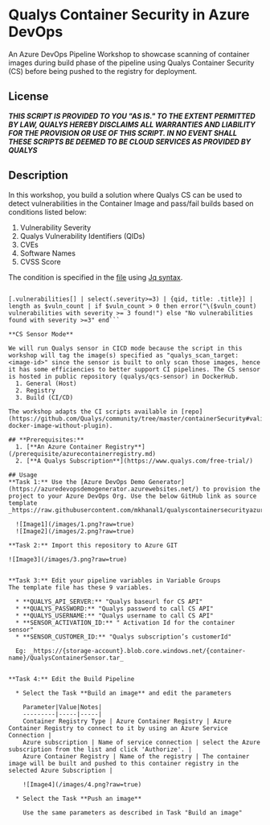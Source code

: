 # Qualys Container Security in Azure DevOps
An Azure DevOps Pipeline Workshop to showcase scanning of container images during build phase of the pipeline using Qualys Container Security (CS) before being pushed to the registry for deployment.

## License
_**THIS SCRIPT IS PROVIDED TO YOU "AS IS."  TO THE EXTENT PERMITTED BY LAW, QUALYS HEREBY DISCLAIMS ALL WARRANTIES AND LIABILITY FOR THE PROVISION OR USE OF THIS SCRIPT.  IN NO EVENT SHALL THESE SCRIPTS BE DEEMED TO BE CLOUD SERVICES AS PROVIDED BY QUALYS**_

## Description
In this workshop, you build a solution where Qualys CS can be used to detect vulnerabilities in the Container Image and pass/fail builds based on conditions listed below:
  1. Vulnerability Severity
  2. Qualys Vulnerability Identifiers (QIDs)
  3. CVEs
  4. Software Names
  5. CVSS Score

The condition is specified in the [file](/jq_filter.txt) using [Jq syntax](https://stedolan.github.io/jq/manual/).

```**_An example_**

[.vulnerabilities[] | select(.severity>=3) | {qid, title: .title}] | length as $vuln_count | if $vuln_count > 0 then error("\($vuln_count) vulnerabilities with severity >= 3 found!") else "No vulnerabilities found with severity >=3" end```

**CS Sensor Mode**

We will run Qualys sensor in CICD mode because the script in this workshop will tag the image(s) specified as "qualys_scan_target:<image-id>" since the sensor is built to only scan those images, hence it has some efficiencies to better support CI pipelines. The CS sensor is hosted in public repository (qualys/qcs-sensor) in DockerHub.
  1. General (Host)
  2. Registry
  3. Build (CI/CD)

The workshop adapts the CI scripts available in [repo](https://github.com/Qualys/community/tree/master/containerSecurity#validate-docker-image-without-plugin).

## **Prerequisites:**
  1. [**An Azure Container Registry**](/prerequisite/azurecontainerregistry.md)
  2. [**A Qualys Subscription**](https://www.qualys.com/free-trial/)
 
## Usage
**Task 1:** Use the [Azure DevOps Demo Generator](https://azuredevopsdemogenerator.azurewebsites.net/) to provision the project to your Azure DevOps Org. Use the below GitHub link as source template
_https://raw.githubusercontent.com/mkhanal1/qualyscontainersecurityazuredevopsdemo/master/containersecuritydemo.zip_

  ![Image1](/images/1.png?raw=true)
  ![Image2](/images/2.png?raw=true)

**Task 2:** Import this repository to Azure GIT

![Image3](/images/3.png?raw=true)


**Task 3:** Edit your pipeline variables in Variable Groups
The template file has these 9 variables.

  * **QUALYS_API_SERVER:** "Qualys baseurl for CS API"
  * **QUALYS_PASSWORD:** "Qualys password to call CS API"
  * **QUALYS_USERNAME:** "Qualys username to call CS API"
  * **SENSOR_ACTIVATION_ID:** " Activation Id for the container sensor"
  * **SENSOR_CUSTOMER_ID:** "Qualys subscription’s customerId"
  
  Eg: _https://{storage-account}.blob.core.windows.net/{container-name}/QualysContainerSensor.tar_
  
  
**Task 4:** Edit the Build Pipeline

  * Select the Task **Build an image** and edit the parameters
  
    Parameter|Value|Notes|
    ---------|-----|-----|
    Container Registry Type | Azure Container Registry | Azure Container Registry to connect to it by using an Azure Service Connection |
    Azure subscription | Name of service connection | select the Azure subscription from the list and click 'Authorize'. |
    Azure Container Registry | Name of the registry | The container image will be built and pushed to this container registry in the selected Azure Subscription |
  
    ![Image4](/images/4.png?raw=true)
  
  * Select the Task **Push an image**
  
    Use the same parameters as described in Task "Build an image"
